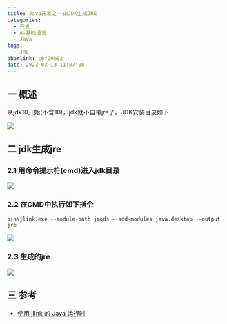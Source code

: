 ```yaml
---
title: Java开发之——由JDK生成JRE
categories:
  - 开发
  - A-基础语言
  - Java
tags:
  - JRE
abbrlink: c6f29b82
date: 2023-02-13 11:07:00
---
```

## 一  概述

从jdk10开始(不含10)，jdk就不自带jre了。JDK安装目录如下

![][1]

<!--more-->

## 二  jdk生成jre

### 2.1 用命令提示符(cmd)进入jdk目录
![][2]

### 2.2 在CMD中执行如下指令

```
bin\jlink.exe --module-path jmods --add-modules java.desktop --output jre
```

![][3]

### 2.3 生成的jre
![][4]

## 三 参考

* [使用 jlink 的 Java 运行时](https://learn.microsoft.com/zh-cn/java/openjdk/java-jlink-runtimes)




[1]:https://jsd.onmicrosoft.cn/gh/PGzxc/CDN/blog-java/jdk-install-jre-no-exist.png
[2]:https://jsd.onmicrosoft.cn/gh/PGzxc/CDN/blog-java/jdk-install-cmd-open.png
[3]:https://jsd.onmicrosoft.cn/gh/PGzxc/CDN/blog-java/jdk-install-jre-jlink.png
[4]:https://jsd.onmicrosoft.cn/gh/PGzxc/CDN/blog-java/jdk-install-jre-make.png
